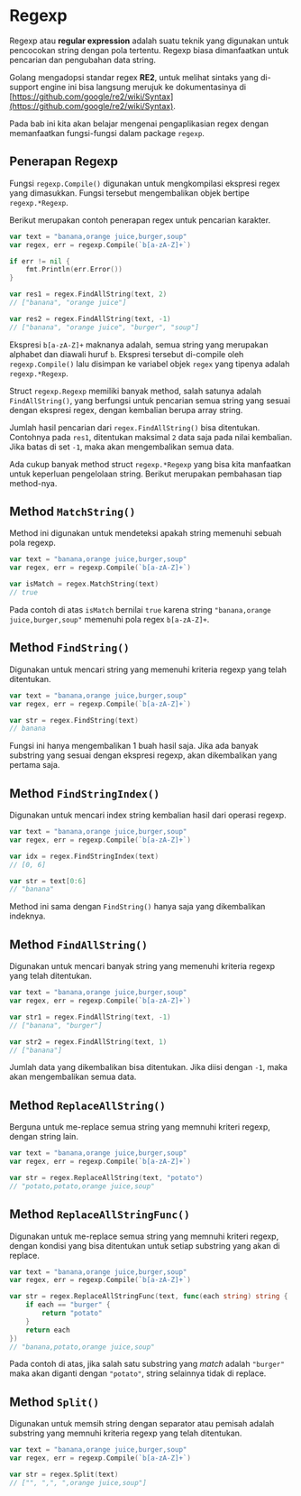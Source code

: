 # Regexp

Regexp atau **regular expression** adalah suatu teknik yang digunakan untuk pencocokan string dengan pola tertentu. Regexp biasa dimanfaatkan untuk pencarian dan pengubahan data string.

Golang mengadopsi standar regex **RE2**, untuk melihat sintaks yang di-support engine ini bisa langsung merujuk ke dokumentasinya di [https://github.com/google/re2/wiki/Syntax](https://github.com/google/re2/wiki/Syntax).

Pada bab ini kita akan belajar mengenai pengaplikasian regex dengan memanfaatkan fungsi-fungsi dalam package `regexp`.

## Penerapan Regexp

Fungsi `regexp.Compile()` digunakan untuk mengkompilasi ekspresi regex yang dimasukkan. Fungsi tersebut mengembalikan objek bertipe `regexp.*Regexp`. 

Berikut merupakan contoh penerapan regex untuk pencarian karakter.

```go
var text = "banana,orange juice,burger,soup"
var regex, err = regexp.Compile(`b[a-zA-Z]+`)

if err != nil {
    fmt.Println(err.Error())
}

var res1 = regex.FindAllString(text, 2)
// ["banana", "orange juice"]

var res2 = regex.FindAllString(text, -1)
// ["banana", "orange juice", "burger", "soup"]
```

Ekspresi `b[a-zA-Z]+` maknanya adalah, semua string yang merupakan alphabet dan diawali huruf `b`. Ekspresi tersebut di-compile oleh `regexp.Compile()` lalu disimpan ke variabel objek `regex` yang tipenya adalah `regexp.*Regexp`.

Struct `regexp.Regexp` memiliki banyak method, salah satunya adalah `FindAllString()`, yang berfungsi untuk pencarian semua string yang sesuai dengan ekspresi regex, dengan kembalian berupa array string.

Jumlah hasil pencarian dari `regex.FindAllString()` bisa ditentukan. Contohnya pada `res1`, ditentukan maksimal `2` data saja pada nilai kembalian. Jika batas di set `-1`, maka akan mengembalikan semua data. 

Ada cukup banyak method struct `regexp.*Regexp` yang bisa kita manfaatkan untuk keperluan pengelolaan string. Berikut merupakan pembahasan tiap method-nya.

## Method `MatchString()`

Method ini digunakan untuk mendeteksi apakah string memenuhi sebuah pola regexp.

```go
var text = "banana,orange juice,burger,soup"
var regex, err = regexp.Compile(`b[a-zA-Z]+`)

var isMatch = regex.MatchString(text)
// true
```

Pada contoh di atas `isMatch` bernilai `true` karena string `"banana,orange juice,burger,soup"` memenuhi pola regex `b[a-zA-Z]+`.

## Method `FindString()`

Digunakan untuk mencari string yang memenuhi kriteria regexp yang telah ditentukan.

```go
var text = "banana,orange juice,burger,soup"
var regex, err = regexp.Compile(`b[a-zA-Z]+`)

var str = regex.FindString(text)
// banana
```

Fungsi ini hanya mengembalikan 1 buah hasil saja. Jika ada banyak substring yang sesuai dengan ekspresi regexp, akan dikembalikan yang pertama saja.

## Method `FindStringIndex()`


Digunakan untuk mencari index string kembalian hasil dari operasi regexp.

```go
var text = "banana,orange juice,burger,soup"
var regex, err = regexp.Compile(`b[a-zA-Z]+`)

var idx = regex.FindStringIndex(text)
// [0, 6]

var str = text[0:6]
// "banana"
```

Method ini sama dengan `FindString()` hanya saja yang dikembalikan indeknya.

## Method `FindAllString()`

Digunakan untuk mencari banyak string yang memenuhi kriteria regexp yang telah ditentukan.

```go
var text = "banana,orange juice,burger,soup"
var regex, err = regexp.Compile(`b[a-zA-Z]+`)

var str1 = regex.FindAllString(text, -1)
// ["banana", "burger"]

var str2 = regex.FindAllString(text, 1)
// ["banana"]
```

Jumlah data yang dikembalikan bisa ditentukan. Jika diisi dengan `-1`, maka akan mengembalikan semua data.

## Method `ReplaceAllString()`

Berguna untuk me-replace semua string yang memnuhi kriteri regexp, dengan string lain. 

```go
var text = "banana,orange juice,burger,soup"
var regex, err = regexp.Compile(`b[a-zA-Z]+`)

var str = regex.ReplaceAllString(text, "potato")
// "potato,potato,orange juice,soup"
```

## Method `ReplaceAllStringFunc()`

Digunakan untuk me-replace semua string yang memnuhi kriteri regexp, dengan kondisi yang bisa ditentukan untuk setiap substring yang akan di replace.

```go
var text = "banana,orange juice,burger,soup"
var regex, err = regexp.Compile(`b[a-zA-Z]+`)

var str = regex.ReplaceAllStringFunc(text, func(each string) string {
    if each == "burger" {
        return "potato"
    }
    return each
})
// "banana,potato,orange juice,soup"
```

Pada contoh di atas, jika salah satu substring yang *match* adalah `"burger"` maka akan diganti dengan `"potato"`, string selainnya tidak di replace.

## Method `Split()`

Digunakan untuk memsih string dengan separator atau pemisah adalah substring yang memnuhi kriteria regexp yang telah ditentukan.

```go
var text = "banana,orange juice,burger,soup"
var regex, err = regexp.Compile(`b[a-zA-Z]+`)

var str = regex.Split(text)
// ["", ",", ",orange juice,soup"]
```
